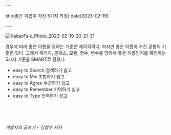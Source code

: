 \---

title(좋은 이름이 가진 5가지 특징) date(2023-02-19)

\---

![KakaoTalk_Photo_2023-02-19-20-21-31](https://devshon.github.io/blog/images/KakaoTalk_Photo_2023-02-19-20-21-31.jpeg)

경우에 따라 좋은 이름을 정하는 기준은 제각각이다. 하지만 좋은 이름이 가진 공통의 기준은 있다. 그래서 패키지, 클래스, 모듈, 함수, 변수를 망라해 좋은 이름인지를 확인하는 5가지 기준을 SMART로 정했다.

- easy to Search 검색하기 쉽고
- easy to Mix 조합하기 쉽고
- easy to Agree 수긍하기 쉽고
- easy to Remember 기억하기 쉽고
- easy to Type 입력하기 쉽고

<br/>
<br/>
<br/>

_개발자의 글쓰기 - 김철수 저자_
